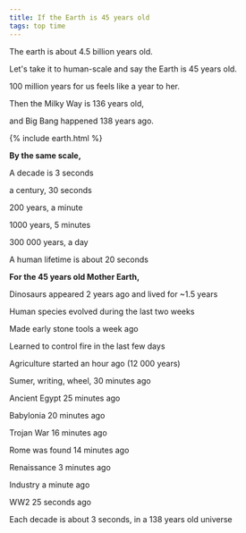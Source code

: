 ```yaml
---
title: If the Earth is 45 years old  
tags: top time
---
```


The earth is about 4.5 billion years old. 

Let's take it to human-scale and say the Earth is 45 years old. 

100 million years for us feels like a year to her. 

Then the Milky Way is 136 years old, 

and Big Bang happened 138 years ago. 


{% include earth.html %}

**By the same scale,** 

A decade is 3 seconds

a century, 30 seconds

200 years, a minute

1000 years, 5 minutes 

300 000 years, a day 

A human lifetime is about 20 seconds

**For the 45 years old Mother Earth,**

Dinosaurs appeared 2 years ago and lived for ~1.5 years 

Human species evolved during the last two weeks

Made early stone tools a week ago

Learned to control fire in the last few days 

Agriculture started an hour ago (12 000 years)

Sumer, writing, wheel, 30 minutes ago

Ancient Egypt 25 minutes ago 

Babylonia 20 minutes ago 

Trojan War 16 minutes ago 

Rome was found 14 minutes ago

Renaissance 3 minutes ago 

Industry a minute ago

WW2 25 seconds ago

Each decade is about 3 seconds, in a 138 years old universe